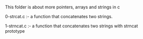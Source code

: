  This folder is about more pointers, arrays and strings in c

  0-strcat.c :- a function that concatenates two strings.

  1-strncat.c :- a function that concatenates two strings with strncat prototype

  
